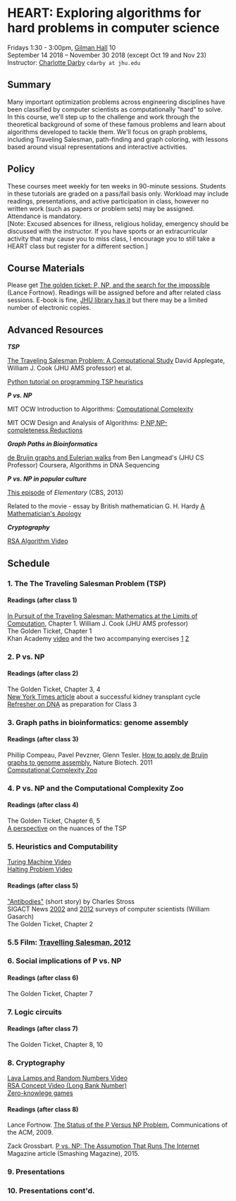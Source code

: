# HEART: Exploring algorithms for hard problems in computer science
Fridays 1:30 - 3:00pm, [Gilman Hall](https://www.google.com/maps/place/Gilman+Hall/@39.3289406,-76.6238076,17z/data=!3m1!4b1!4m5!3m4!1s0x89c804df7a85e3d1:0x3607c0a82db4cd42!8m2!3d39.3289406!4d-76.6216189?hl=en) 10  
September 14 2018 – November 30 2018 (except Oct 19 and Nov 23)  Instructor: [Charlotte Darby](https://www.linkedin.com/in/charlottedarby/) `cdarby at jhu.edu` 

## Summary
Many important optimization problems across engineering disciplines have been classified by computer scientists as computationally "hard" to solve. In this course, we'll step up to the challenge and work through the theoretical background of some of these famous problems and learn about algorithms developed to tackle them. We'll focus on graph problems, including Traveling Salesman, path-finding and graph coloring, with lessons based around visual representations and interactive activities.  

## Policy
These courses meet weekly for ten weeks in 90-minute sessions. Students in these tutorials are graded on a pass/fail basis only. Workload may include readings, presentations, and active participation in class, however no written work (such as papers or problem sets) may be assigned. Attendance is mandatory.  
[Note: Excused absences for illness, religious holiday, emergency should be discussed with the instructor. If you have sports or an extracurricular activity that may cause you to miss class, I encourage you to still take a HEART class but register for a different section.]

## Course Materials
Please get [The golden ticket: P, NP, and the search for the impossible](https://www.barnesandnoble.com/w/the-golden-ticket-lance-fortnow/1113861209) (Lance Fortnow). Readings will be assigned before and after related class sessions. E-book is fine, [JHU library has it](https://catalyst.library.jhu.edu/catalog/bib_4476148) but there may be a limited number of electronic copies.  

## Advanced Resources

***TSP***

[The Traveling Salesman Problem:
A Computational Study](http://press.princeton.edu/chapters/s9531.pdf) David Applegate, William J. Cook (JHU AMS professor) et al.

[Python tutorial on programming TSP heuristics](http://nbviewer.jupyter.org/url/norvig.com/ipython/TSP.ipynb)

***P vs. NP***

MIT OCW Introduction to Algorithms: [Computational Complexity](https://www.youtube.com/watch?v=moPtwq_cVH8)  

MIT OCW Design and Analysis of Algorithms: [P,NP,NP-completeness,Reductions](https://www.youtube.com/watch?v=mr1FMrwi6Ew)  

***Graph Paths in Bioinformatics***

[de Bruijn graphs and Eulerian walks](https://www.youtube.com/watch?v=TNYZZKrjCSk) 
from Ben Langmead's (JHU CS Professor) Coursera, Algorithms in DNA Sequencing  


***P vs. NP in popular culture***  

[This episode](http://www.imdb.com/title/tt3125780/) of *Elementary* (CBS, 2013)

Related to the movie - essay by British mathematician G. H. Hardy [A Mathematician's Apology](https://en.wikipedia.org/wiki/A_Mathematician%27s_Apology)  

***Cryptography***

[RSA Algorithm Video](https://youtu.be/wXB-V_Keiu8)

## Schedule  
### 1. The The Traveling Salesman Problem (TSP)  

#### Readings (after class 1)
[In Pursuit of the Traveling Salesman:
Mathematics at the Limits of Computation](http://press.princeton.edu/chapters/s8451.pdf), Chapter 1. William J. Cook (JHU AMS professor)    
The Golden Ticket, Chapter 1  
Khan Academy [video](https://www.khanacademy.org/computing/computer-science/algorithms/intro-to-algorithms/v/what-are-algorithms) and the two accompanying exercises [1](https://www.khanacademy.org/computing/computer-science/algorithms/intro-to-algorithms/a/a-guessing-game) [2](https://www.khanacademy.org/computing/computer-science/algorithms/intro-to-algorithms/a/route-finding)

### 2. P vs. NP

#### Readings (after class 2)
The Golden Ticket, Chapter 3, 4  
[New York Times article](http://www.nytimes.com/2012/02/19/health/lives-forever-linked-through-kidney-transplant-chain-124.html) about a successful kidney transplant cycle  
[Refresher on DNA](https://youtu.be/s1j-DuYJFr0) as preparation for Class 3

### 3. Graph paths in bioinformatics: genome assembly

#### Readings (after class 3)
Phillip Compeau, Pavel Pevzner, Glenn Tesler. [How to apply de Bruijn graphs to genome assembly.](https://www.researchgate.net/publication/51784417_How_to_apply_de_Bruijn_graphs_to_genome_assembly) Nature Biotech. 2011  
[Computational Complexity Zoo](https://www.youtube.com/watch?v=YX40hbAHx3s) 

### 4. P vs. NP and the Computational Complexity Zoo

#### Readings (after class 4)
The Golden Ticket, Chapter 6, 5   
[A perspective](https://www.ibm.com/developerworks/community/blogs/jfp/entry/no_the_tsp_isn_t_np_complete?lang=en) on the nuances of the TSP  

### 5. Heuristics and Computability    

[Turing Machine Video](https://youtu.be/dNRDvLACg5Q)  
[Halting Problem Video](https://youtu.be/macM_MtS_w4)

#### Readings (after class 5)
["Antibodies"](http://www.baen.com/Chapters/9781625791870/9781625791870___2.htm) (short story) by Charles Stross  
SIGACT News [2002](http://www.cs.umd.edu/~gasarch/papers/poll.pdf) and [2012](https://www.cs.umd.edu/~gasarch/papers/poll2012.pdf) surveys of computer scientists (William Gasarch)  
The Golden Ticket, Chapter 2

### 5.5 Film: [Travelling Salesman, 2012](http://www.imdb.com/title/tt1801123/)

### 6. Social implications of P vs. NP   

#### Readings (after class 6)
 
The Golden Ticket, Chapter 7
### 7. Logic circuits

#### Readings (after class 7)

The Golden Ticket, Chapter 8, 10  

### 8. Cryptography  

[Lava Lamps and Random Numbers Video](https://youtu.be/1cUUfMeOijg)  
[RSA Concept Video (Long Bank Number)](https://youtu.be/M7kEpw1tn50)  
[Zero-knowlege games](http://www.rigb.org/christmaslectures08/html/activities/zero-knowledge-games.pdf) 

#### Readings (after class 8)

Lance Fortnow. [The Status of the P Versus NP Problem.](https://cacm.acm.org/magazines/2009/9/38904-the-status-of-the-p-versus-np-problem/fulltext) Communications of the ACM, 2009. 

Zack Grossbart. [P vs. NP: The Assumption That Runs The Internet](https://www.smashingmagazine.com/2015/11/p-vs-np-assumption-that-runs-internet/) Magazine article (Smashing Magazine), 2015.

### 9. Presentations 

### 10. Presentations cont'd.
 